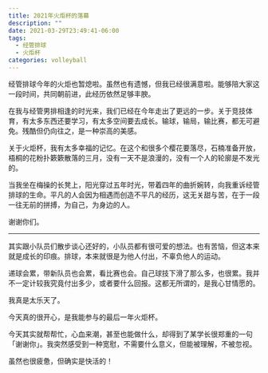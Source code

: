 ```yaml
---
title: 2021年火炬杯的落幕
description: ""
date: 2021-03-29T23:49:41-06:00
tags:
  - 经管排球
  - 火炬杯
categories: volleyball
---
```

经管排球今年的火炬也暂熄啦。虽然也有遗憾，但我已经很满意啦。能够陪大家这一段时间，共同朝前进，此经历依然足够丰腴。

在我与经管男排相逢的时光来，我们已经在今年走出了更远的一步。关于竞技体育，有太多东西还要学习，有太多空间要去成长。输球，输局，输比赛，都无可避免。残酷但仍向往之，是一种崇高的美感。

关于火炬杯，我有太多幸福的记忆。在这个和很多个樱花要落尽，石楠准备开放，梧桐的花粉扑簌簌散落的三月，没有一天不是浪漫的，没有一个人的轮廓是不发光的。

当我坐在梅操的长凳上，阳光穿过五年时光，带着四年的曲折婉转，向我重诉经管排球的生命。平凡的人会因为相遇而创造不平凡的经历，这无关甜与苦，在于一段一往无前的拼搏，为自己，为身边的人。

谢谢你们。

---

其实跟小队员们散步谈心还好的，小队员都有很可爱的想法。也有苦恼，但这本来就是成长的印痕。排球，本来就很是为他人付出，不辜负他人的运动。

递球会累，带新队员也会累，看比赛也会。自己球技下滑了那么多，也很累。我并不一定计较我究竟付出多少，或者要什么回报。这都无所谓的，是我心甘情愿的。

我真是太乐天了。

今天真的很开心，是我能参与的最后一年火炬杯。

今天其实就帮帮忙，心血来潮，甚至也能做什么，却得到了某学长很郑重的一句「谢谢你」。我突然感受到一种宽慰，不需要什么意义，但能被理解，不被忽视。

虽然也很疲惫，但确实是快活的！
